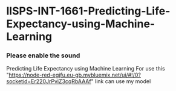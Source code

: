 # llSPS-INT-1661-Predicting-Life-Expectancy-using-Machine-Learning
### Please enable the sound
Predicting Life Expectancy using Machine Learning
For use this "https://node-red-egjfu.eu-gb.mybluemix.net/ui/#!/0?socketid=Er220JrPviZ3cqRbAAAf" link can use my model
